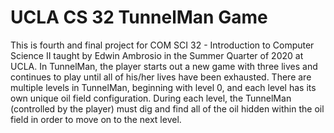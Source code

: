 # UCLA CS 32 TunnelMan Game
 This is fourth and final project for COM SCI 32 - Introduction to Computer Science II taught by Edwin Ambrosio in the Summer Quarter of 2020 at UCLA.  In TunnelMan, the player starts out a new game with three lives and continues to play until all of his/her lives have been exhausted. There are multiple levels in TunnelMan, beginning with level 0, and each level has its own unique oil field configuration. During each level, the TunnelMan (controlled by the player) must dig and find all of the oil hidden within the oil field in order to move on to the next level.
